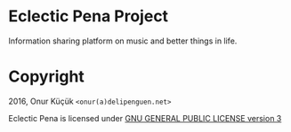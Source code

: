 
Eclectic Pena Project
=================================

Information sharing platform on music and better things in life.

Copyright
=========

2016, Onur Küçük ```<onur(a)delipenguen.net>```

Eclectic Pena is licensed under [GNU GENERAL PUBLIC LICENSE version 3](LICENSE)

